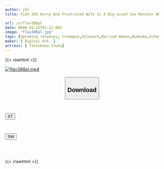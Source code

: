 ```yaml
---
author: j91
title: FLAV-386 Horny And Frustrated Wife Is A Big-assed Sex Monster Who Seduces With A Tight-fitting Competitive Swimsuit, Satomi Mioka

url: /v/flav386pl
date: 0000-03-22T01:22:00Z
image: "flav386pl.jpg"
tags: [Upcoming releases, Creampie,Solowork,Married Woman,Bukkake,School Swimsuit,Butt	]
maker: [ Digital Ark  ]
actress: [ Tachibana Yuuka]
---
```



{{< rawhtml >}}

<div class="video" data-videoid="pending_link_2.html">
    <a href="javascript:;">
        <img src="/v/flav386pl/flav386pl.jpg" width="WIDTH" height="HEIGHT" alt="flav386pl.mp4" loading="lazy">
    </a>
</div>

<script type="text/javascript" src="https://j91.asia/asset/on-demand-pend.js"></script>

<br>
  <link rel="stylesheet" href="https://j91.asia/asset/bs5.css">
  
  <center>
  <button class="btn btn-primary" type="button" data-bs-toggle="collapse" data-bs-target=".multi-collapse" aria-expanded="false" aria-controls="multiCollapseExample1 multiCollapseExample2"><h2>Download</h2></button></center>
</p>
<div class="row">
  <div class="col">
    <div class="collapse multi-collapse" id="multiCollapseExample1">
      <div class="card card-body">
	      	      <br>
<div class="buttons">  
<p><a href="https://j91.asia/pending_link_2.html" target="_blank"><button class="btn-hover color-3"><i class="fa fa-download"></i> ST</button></a></p></div>
    </div>
  </div>
</div>
  <div class="col">
    <div class="collapse multi-collapse" id="multiCollapseExample2">
      <div class="card card-body">
	      <br>
<div class="buttons">
<p><a href="https://j91.asia/pending_link_2.html" target="_blank"><button class="btn-hover color-2"><i class="fa fa-download"></i> SW</button></a></p></div>
<br><br>
      </div>
    </div>
  </div>
</div>

{{< /rawhtml >}}